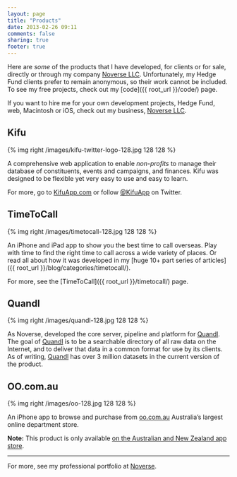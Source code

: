 ```yaml
---
layout: page
title: "Products"
date: 2013-02-26 09:11
comments: false
sharing: true
footer: true
---
```


Here are *some* of the products that I have developed, for clients or for sale, directly or through my company [Noverse LLC](http://www.noverse.com). <span class="light">Unfortunately, my Hedge Fund clients prefer to remain anonymous, so their work cannot be included.</span> To see my free projects, check out my [code]({{ root_url }}/code/) page.

If you want to hire me for your own development projects, Hedge Fund, web, Macintosh or iOS, check out my business, [Noverse LLC](http://www.noverse.com).

## Kifu

{% img right /images/kifu-twitter-logo-128.jpg 128 128 %}

A comprehensive web application to enable *non-profits* to manage their database of constituents, events and campaigns, and finances. Kifu was designed to be flexible yet very easy to use and easy to learn. 

For more, go to [KifuApp.com](http://www.kifuapp.com) or follow [@KifuApp](http://twitter.com/kifuapp) on Twitter.


## TimeToCall

{% img right /images/timetocall-128.jpg 128 128 %}

An iPhone and iPad app to show you the best time to call overseas. Play with time to find the right time to call across a wide variety of places. Or read all about how it was developed in my [huge 10+ part series of articles]({{ root_url }}/blog/categories/timetocall/).

For more, see the [TimeToCall]({{ root_url }}/timetocall/) page.

## Quandl

{% img right /images/quandl-128.jpg 128 128 %}

As Noverse, developed the core server, pipeline and platform for [Quandl](http://www.quandl.com/). The goal of [Quandl](http://www.quandl.com/) is to be a searchable directory of all raw data on the Internet, and to deliver that data in a common format for use by its clients. As of writing, [Quandl](http://www.quandl.com/) has over 3 million datasets in the current version of the product.

## OO.com.au

{% img right /images/oo-128.jpg 128 128 %}

An iPhone app to browse and purchase from [oo.com.au](http://oo.com.au) Australia’s largest online department store.

**Note:** This product is only available [on the Australian and New Zealand app store](http://itunes.apple.com/au/app/oo-com-au/id422693241?mt=8&ls=1).

---

For more, see my professional portfolio at [Noverse](http://www.noverse.com/portfolio/).
